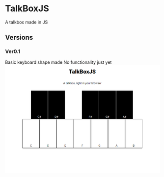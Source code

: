 # TalkBoxJS
A talkbox made in JS

## Versions
### Ver0.1
Basic keyboard shape made
No functionality just yet
![ver0.1-screenshot](screenshots/ver0.1-screenshot.png)
